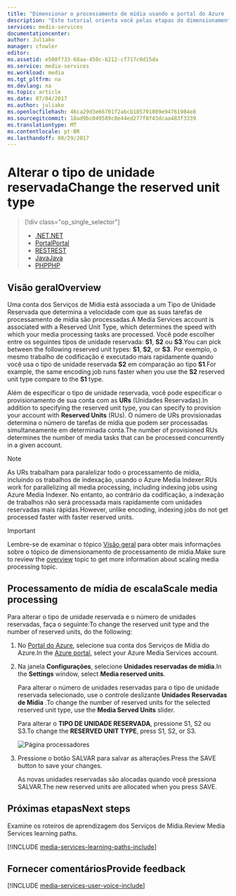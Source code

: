 ```yaml
---
title: "Dimensionar o processamento de mídia usando o portal do Azure | Microsoft Docs"
description: "Este tutorial orienta você pelas etapas do dimensionamento do processamento de mídia usando o portal do Azure."
services: media-services
documentationcenter: 
author: Juliako
manager: cfowler
editor: 
ms.assetid: e500f733-68aa-450c-b212-cf717c0d15da
ms.service: media-services
ms.workload: media
ms.tgt_pltfrm: na
ms.devlang: na
ms.topic: article
ms.date: 07/04/2017
ms.author: juliako
ms.openlocfilehash: 46ca29d3e66701f2abcb185791089e94761984e8
ms.sourcegitcommit: 18ad9bc049589c8e44ed277f8f43dcaa483f3339
ms.translationtype: MT
ms.contentlocale: pt-BR
ms.lasthandoff: 08/29/2017
---
```

# <a name="change-the-reserved-unit-type"></a><span data-ttu-id="4f166-103">Alterar o tipo de unidade reservada</span><span class="sxs-lookup"><span data-stu-id="4f166-103">Change the reserved unit type</span></span>
> [!div class="op_single_selector"]
> * [<span data-ttu-id="4f166-104">.NET</span><span class="sxs-lookup"><span data-stu-id="4f166-104">.NET</span></span>](media-services-dotnet-encoding-units.md)
> * [<span data-ttu-id="4f166-105">Portal</span><span class="sxs-lookup"><span data-stu-id="4f166-105">Portal</span></span>](media-services-portal-scale-media-processing.md)
> * [<span data-ttu-id="4f166-106">REST</span><span class="sxs-lookup"><span data-stu-id="4f166-106">REST</span></span>](https://docs.microsoft.com/rest/api/media/operations/encodingreservedunittype)
> * [<span data-ttu-id="4f166-107">Java</span><span class="sxs-lookup"><span data-stu-id="4f166-107">Java</span></span>](https://github.com/southworkscom/azure-sdk-for-media-services-java-samples)
> * [<span data-ttu-id="4f166-108">PHP</span><span class="sxs-lookup"><span data-stu-id="4f166-108">PHP</span></span>](https://github.com/Azure/azure-sdk-for-php/tree/master/examples/MediaServices)
> 
> 

## <a name="overview"></a><span data-ttu-id="4f166-109">Visão geral</span><span class="sxs-lookup"><span data-stu-id="4f166-109">Overview</span></span>

<span data-ttu-id="4f166-110">Uma conta dos Serviços de Mídia está associada a um Tipo de Unidade Reservada que determina a velocidade com que as suas tarefas de processamento de mídia são processadas.</span><span class="sxs-lookup"><span data-stu-id="4f166-110">A Media Services account is associated with a Reserved Unit Type, which determines the speed with which your media processing tasks are processed.</span></span> <span data-ttu-id="4f166-111">Você pode escolher entre os seguintes tipos de unidade reservada: **S1**, **S2** ou **S3**.</span><span class="sxs-lookup"><span data-stu-id="4f166-111">You can pick between the following reserved unit types: **S1**, **S2**, or **S3**.</span></span> <span data-ttu-id="4f166-112">Por exemplo, o mesmo trabalho de codificação é executado mais rapidamente quando você usa o tipo de unidade reservada **S2** em comparação ao tipo **S1**.</span><span class="sxs-lookup"><span data-stu-id="4f166-112">For example, the same encoding job runs faster when you use the **S2** reserved unit type compare to the **S1** type.</span></span>

<span data-ttu-id="4f166-113">Além de especificar o tipo de unidade reservada, você pode especificar o provisionamento de sua conta com as **URs** (Unidades Reservadas).</span><span class="sxs-lookup"><span data-stu-id="4f166-113">In addition to specifying the reserved unit type, you can specify to provision your account with **Reserved Units** (RUs).</span></span> <span data-ttu-id="4f166-114">O número de URs provisionadas determina o número de tarefas de mídia que podem ser processadas simultaneamente em determinada conta.</span><span class="sxs-lookup"><span data-stu-id="4f166-114">The number of provisioned RUs determines the number of media tasks that can be processed concurrently in a given account.</span></span>

>[!NOTE]
><span data-ttu-id="4f166-115">As URs trabalham para paralelizar todo o processamento de mídia, incluindo os trabalhos de indexação, usando o Azure Media Indexer.</span><span class="sxs-lookup"><span data-stu-id="4f166-115">RUs work for parallelizing all media processing, including indexing jobs using Azure Media Indexer.</span></span> <span data-ttu-id="4f166-116">No entanto, ao contrário da codificação, a indexação de trabalhos não será processada mais rapidamente com unidades reservadas mais rápidas.</span><span class="sxs-lookup"><span data-stu-id="4f166-116">However, unlike encoding, indexing jobs do not get processed faster with faster reserved units.</span></span>

> [!IMPORTANT]
> <span data-ttu-id="4f166-117">Lembre-se de examinar o tópico [Visão geral](media-services-scale-media-processing-overview.md) para obter mais informações sobre o tópico de dimensionamento de processamento de mídia.</span><span class="sxs-lookup"><span data-stu-id="4f166-117">Make sure to review the [overview](media-services-scale-media-processing-overview.md) topic to get more information about scaling media processing topic.</span></span>
> 
> 

## <a name="scale-media-processing"></a><span data-ttu-id="4f166-118">Processamento de mídia de escala</span><span class="sxs-lookup"><span data-stu-id="4f166-118">Scale media processing</span></span>
<span data-ttu-id="4f166-119">Para alterar o tipo de unidade reservada e o número de unidades reservadas, faça o seguinte:</span><span class="sxs-lookup"><span data-stu-id="4f166-119">To change the reserved unit type and the number of reserved units, do the following:</span></span>

1. <span data-ttu-id="4f166-120">No [Portal do Azure](https://portal.azure.com/), selecione sua conta dos Serviços de Mídia do Azure.</span><span class="sxs-lookup"><span data-stu-id="4f166-120">In the [Azure portal](https://portal.azure.com/), select your Azure Media Services account.</span></span>
2. <span data-ttu-id="4f166-121">Na janela **Configurações**, selecione **Unidades reservadas de mídia**.</span><span class="sxs-lookup"><span data-stu-id="4f166-121">In the **Settings** window, select **Media reserved units**.</span></span>
   
    <span data-ttu-id="4f166-122">Para alterar o número de unidades reservadas para o tipo de unidade reservada selecionado, use o controle deslizante **Unidades Reservadas de Mídia** .</span><span class="sxs-lookup"><span data-stu-id="4f166-122">To change the number of reserved units for the selected reserved unit type, use the **Media Served Units** slider.</span></span>
   
    <span data-ttu-id="4f166-123">Para alterar o **TIPO DE UNIDADE RESERVADA**, pressione S1, S2 ou S3.</span><span class="sxs-lookup"><span data-stu-id="4f166-123">To change the **RESERVED UNIT TYPE**, press S1, S2, or S3.</span></span>
   
    ![Página processadores](./media/media-services-portal-scale-media-processing/media-services-scale-media-processing.png)
3. <span data-ttu-id="4f166-125">Pressione o botão SALVAR para salvar as alterações.</span><span class="sxs-lookup"><span data-stu-id="4f166-125">Press the SAVE button to save your changes.</span></span>
   
    <span data-ttu-id="4f166-126">As novas unidades reservadas são alocadas quando você pressiona SALVAR.</span><span class="sxs-lookup"><span data-stu-id="4f166-126">The new reserved units are allocated when you press SAVE.</span></span>

## <a name="next-steps"></a><span data-ttu-id="4f166-127">Próximas etapas</span><span class="sxs-lookup"><span data-stu-id="4f166-127">Next steps</span></span>
<span data-ttu-id="4f166-128">Examine os roteiros de aprendizagem dos Serviços de Mídia.</span><span class="sxs-lookup"><span data-stu-id="4f166-128">Review Media Services learning paths.</span></span>

[!INCLUDE [media-services-learning-paths-include](../../includes/media-services-learning-paths-include.md)]

## <a name="provide-feedback"></a><span data-ttu-id="4f166-129">Fornecer comentários</span><span class="sxs-lookup"><span data-stu-id="4f166-129">Provide feedback</span></span>
[!INCLUDE [media-services-user-voice-include](../../includes/media-services-user-voice-include.md)]

